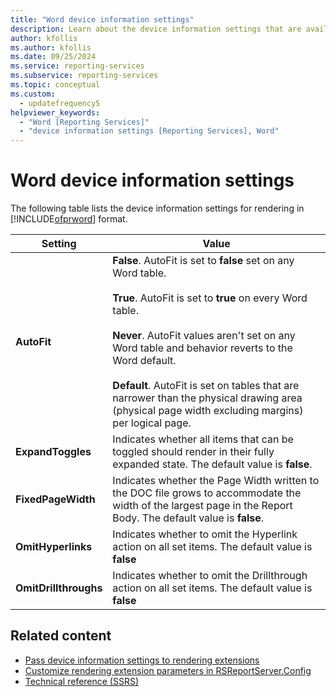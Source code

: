 ```yaml
---
title: "Word device information settings"
description: Learn about the device information settings that are available for rendering in Microsoft Word format.
author: kfollis
ms.author: kfollis
ms.date: 09/25/2024
ms.service: reporting-services
ms.subservice: reporting-services
ms.topic: conceptual
ms.custom:
  - updatefrequency5
helpviewer_keywords:
  - "Word [Reporting Services]"
  - "device information settings [Reporting Services], Word"
---
```

# Word device information settings
  The following table lists the device information settings for rendering in [!INCLUDE[ofprword](../includes/ofprword-md.md)] format.  
  
|Setting|Value|  
|-------------|-----------|  
|**AutoFit**|**False**. AutoFit is set to **false** set on any Word table.<br /><br /> **True**. AutoFit is set to **true** on every Word table.<br /><br /> **Never**. AutoFit values aren't set on any Word table and behavior reverts to the Word default.<br /><br /> **Default**. AutoFit is set on tables that are narrower than the physical drawing area (physical page width excluding margins) per logical page.|  
|**ExpandToggles**|Indicates whether all items that can be toggled should render in their fully expanded state. The default value is **false**.|  
|**FixedPageWidth**|Indicates whether the Page Width written to the DOC file grows to accommodate the width of the largest page in the Report Body. The default value is **false**.|  
|**OmitHyperlinks**|Indicates whether to omit the Hyperlink action on all set items. The default value is **false**|  
|**OmitDrillthroughs**|Indicates whether to omit the Drillthrough action on all set items. The default value is **false**|  
  
## Related content

- [Pass device information settings to rendering extensions](../reporting-services/report-server-web-service/net-framework/passing-device-information-settings-to-rendering-extensions.md)
- [Customize rendering extension parameters in RSReportServer.Config](../reporting-services/customize-rendering-extension-parameters-in-rsreportserver-config.md)
- [Technical reference &#40;SSRS&#41;](../reporting-services/technical-reference-ssrs.md)

